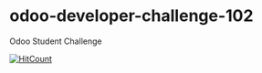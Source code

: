 # odoo-developer-challenge-102
Odoo Student Challenge

[![HitCount](http://hits.dwyl.io/teamtact/https://github.com/teamtact/odoo-developer-challenge-102.svg)](http://hits.dwyl.io/teamtact/https://github.com/teamtact/odoo-developer-challenge-102)
